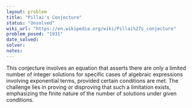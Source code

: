 ```yaml
---
layout: problem
title: "Pillai's Conjecture"
status: "Unsolved"
wiki_url: "https://en.wikipedia.org/wiki/Pillai%27s_conjecture"
problem_posed: "1931"
date_solved:
solver:
notes:
---
```

This conjecture involves an equation that asserts there are only a limited number of integer solutions for specific cases of algebraic expressions involving exponential terms, provided certain conditions are met. The challenge lies in proving or disproving that such a limitation exists, emphasizing the finite nature of the number of solutions under given conditions.